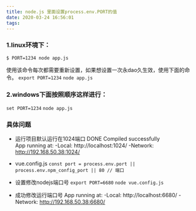 ```yaml
---
title: node.js 里面设置process.env.PORT的值
date: 2020-03-24 16:56:01
tags:
---
```

### 1.linux环境下：

```$ PORT=1234 node app.js```

使用该命令每次都需要重新设置，如果想设置一次永dao久生效，使用下面的命令。
```export PORT=1234```
```node app.js```
### 2.windows下面按照顺序这样进行：
```set PORT=1234```
```node app.js```

### 具体问题
- 运行项目默认运行在1024端口
DONE  Compiled successfully                                                
App running at:
  -Local:   http://localhost:1024/ 
  -Network: http://192.168.50.38:1024/

- vue.config.js
```const port = process.env.port || process.env.npm_config_port || 80 // 端口```
- 设置修改nodejs端口号
```export PORT=6680```
```node vue.config.js```
- 成功修改运行端口号
App running at:
  -Local:   http://localhost:6680/ 
  -Network: http://192.168.50.38:6680/
